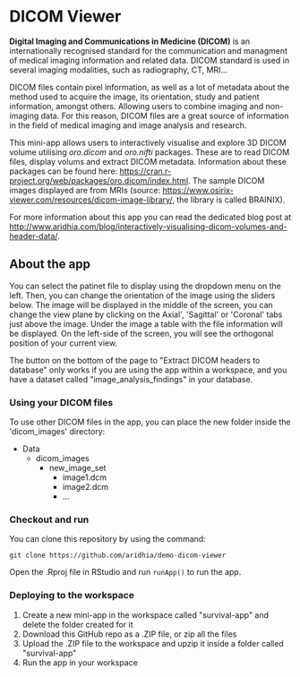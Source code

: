 # DICOM Viewer

**Digital Imaging and Communications in Medicine (DICOM)** is an internationally recognised standard for the communication and managment of medical
imaging information and related data. DICOM standard is used in several imaging modalities, such as radiography, CT, MRI...

DICOM files contain pixel information, as well as a lot of metadata about the method used to acquire the image, its orientation, study and patient information, amongst others. Allowing users to combine imaging and non-imaging data. For this reason, DICOM files are a great source of information in the field of medical imaging and image analysis and research.

This mini-app allows users to interactively visualise and explore 3D DICOM volume utilising *oro.dicom* and *oro.nifti* packages. These are to read DICOM files, display volums and extract DICOM metadata. Information about these packages can be found here: https://cran.r-project.org/web/packages/oro.dicom/index.html.
The sample DICOM images displayed are from MRIs (source: https://www.osirix-viewer.com/resources/dicom-image-library/, the library is called BRAINIX).

For more information about this app you can read the dedicated blog post at http://www.aridhia.com/blog/interactively-visualising-dicom-volumes-and-header-data/.

## About the app

You can select the patinet file to display using the dropdown menu on the left. Then, you can change the orientation of the image using the sliders below.
The image will be displayed in the middle of the screen, you can change the view plane by clicking on the Axial', 'Sagittal' or 'Coronal' tabs just above the image.
Under the image a table with the file information will be displayed. 
On the left-side of the screen, you will see the orthogonal position of your current view. 

The button on the bottom of the page to "Extract DICOM headers to database" only works if you are using the app within a workspace, and you have a dataset called "image_analysis_findings" in your database.

### Using your DICOM files

To use other DICOM files in the app, you can place the new folder inside the 'dicom_images' directory:

- Data
  - dicom_images
    - new_image_set
      - image1.dcm
      - image2.dcm
      - ...


### Checkout and run

You can clone this repository by using the command:

```clone
git clone https://github.com/aridhia/demo-dicom-viewer
```
Open the .Rproj file in RStudio and run `runApp()` to run the app. 

### Deploying to the workspace

1. Create a new mini-app in the workspace called "survival-app" and delete the folder created for it
2. Download this GitHub repo as a .ZIP file, or zip all the files
3. Upload the .ZIP file to the workspace and upzip it inside a folder called "survival-app"
4. Run the app in your workspace

